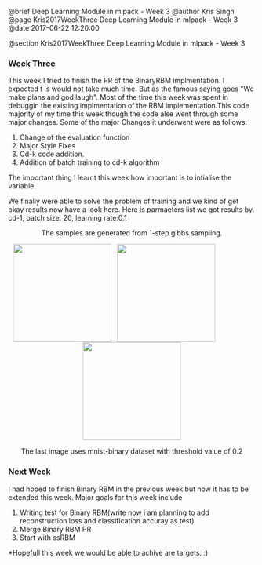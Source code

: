@brief Deep Learning Module in mlpack - Week 3
@author Kris Singh
@page Kris2017WeekThree Deep Learning Module in mlpack - Week 3
@date 2017-06-22 12:20:00

@section Kris2017WeekThree Deep Learning Module in mlpack - Week 3

### Week Three
This week I tried to finish the PR of the BinaryRBM implmentation.
I expected t is would not take much time. But as the famous saying goes "We make plans and god laugh". Most of the time this week was spent in debuggin the existing implmentation of the RBM implementation.This code majority of my time this week though the code alse went through some major changes.
Some of the major Changes it underwent were as follows:
1. Change of the evaluation function
2. Major Style Fixes
3. Cd-k code addition.
4. Addition of batch training to cd-k algorithm

The important thing I learnt this week how important is to intialise the variable.

We finally were able to solve the problem of training and we kind of get okay results now have a look here.
Here is parmaeters list we got results by.
cd-1, batch size: 20, learning rate:0.1

<p style="text-align: center;">The samples are generated from 1-step gibbs sampling.</p>
<p style="text-align: center;">
<img src="images/mnist_50K_sample.jpg" style="float:left;" width="200" height="200" hspace="10"/>
<img src="images/mnist_250_sample.jpg" style="float:left;" width="200" height="200" hspace="2"/>
<img src="images/mnist-binary.png" width="200" height="200" hspace="2"/>
</p>
<p style="text-align: center;">The last image uses mnist-binary dataset with threshold value of 0.2</p>

### Next Week
I had hoped to finish Binary RBM in the previous week but now it has to be extended this week. Major goals for this week include
1. Writing test for Binary RBM(write now i am planning to add reconstruction loss and classification accuray as test)
2. Merge Binary RBM PR
3. Start with ssRBM

*Hopefull this week we would be able to achive are targets. :)
